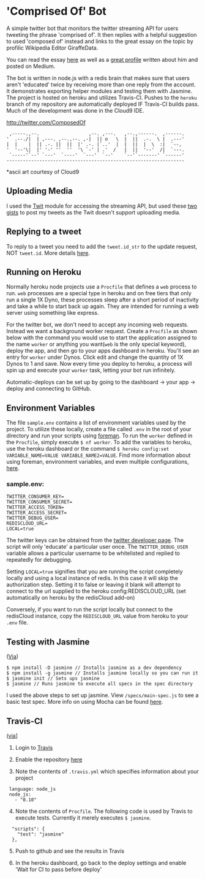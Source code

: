 # 'Comprised Of' Bot

A simple twitter bot that monitors the twitter streaming API for users tweeting the phrase 'comprised of'. It then replies with a helpful suggestion to used 'composed of' instead and links to the great essay on the topic by profilic Wikipedia Editor GiraffeData.

You can read the essay [here](http://en.wikipedia.org/wiki/User:Giraffedata/comprised_of) as well as a [great profile](https://medium.com/backchannel/meet-the-ultimate-wikignome-10508842caad) written about him and posted on Medium.

The bot is written in node.js with a redis brain that makes sure that users aren't 'educated' twice by receiving more than one reply from the account. It demonstrates exporting helper modules and testing them with Jasmine. The project is hosted on heroku and utilizes Travis-CI. Pushes to the `heroku` branch of my repository are automatically deployed IF Travis-CI builds pass. Much of the development was done in the Cloud9 IDE.

http://twitter.com/ComposedOf

     ,-----.,--.                  ,--. ,---.   ,--.,------.  ,------.
    '  .--./|  | ,---. ,--.,--. ,-|  || o   \  |  ||  .-.  \ |  .---'
    |  |    |  || .-. ||  ||  |' .-. |`..'  |  |  ||  |  \  :|  `--, 
    '  '--'\|  |' '-' ''  ''  '\ `-' | .'  /   |  ||  '--'  /|  `---.
     `-----'`--' `---'  `----'  `---'  `--'    `--'`-------' `------'
    ----------------------------------------------------------------- 
*ascii art courtesy of Cloud9

## Uploading Media
I used the [Twit](https://github.com/ttezel/twit) module for accessing the streaming API, but used these [two](https://gist.github.com/travischoma/9279105) [gists](https://gist.github.com/adaline/7363853) to post my tweets as the Twit doesn't support uploading media.

## Replying to a tweet
To reply to a tweet you need to add the `tweet.id_str` to the update request, NOT `tweet.id`. More details [here](https://dev.twitter.com/overview/api/twitter-ids-json-and-snowflake).

## Running on Heroku
Normally heroku node projects use a `Procfile` that defines a `web` process to run. `web` processes are a special type in heroku and on free tiers that only run a single 1X Dyno, these processes sleep after a short period of inactivity and take a while to start back up again. They are intended for running a web server using something like express.

For the twitter bot, we don't need to accept any incoming web requests. Instead we want a background worker request. Create a `Procfile` as shown below with the command you would use to start the application assigned to the name `worker` or anything you want(`web` is the only special keyword), deploy the app, and then go to your apps dashboard in heroku. You'll see an entry for `worker` under Dynos. Click edit and change the quantity of 1X Dynos to 1 and save. Now every time you deploy to heroku, a process will spin up and execute your `worker` task, letting your bot run infinitely.

Automatic-deploys can be set up by going to the dashboard -> your app -> deploy and connecting to GitHub.

## Environment Variables
The file `sample.env` contains a list of environment variables used by the project. To utilize these locally, create a file called `.env` in the root of your directory and run your scripts using [foreman](https://www.npmjs.com/package/foreman). To run the `worker` defined in the `Procfile`, simply execute `$ nf worker`. To add the variables to heroku, use the heroku dashboard or the command `$ heroku config:set VARIABLE_NAME=VALUE VARIABLE_NAME2=VALUE`. Find more information about using foreman, environment variables, and even multiple configurations, [here](https://devcenter.heroku.com/articles/config-vars).

### sample.env:

```
TWITTER_CONSUMER_KEY=
TWITTER_CONSUMER_SECRET=
TWITTER_ACCESS_TOKEN=
TWITTER_ACCESS_SECRET=
TWITTER_DEBUG_USER=
REDISCLOUD_URL=
LOCAL=true
```

The twitter keys can be obtained from the [twitter developer page](http://apps.twitter.com). 
The script will only 'educate' a particular user once. The `TWITTER_DEBUG_USER` variable allows a particular username to be whitelisted and replied to repeatedly for debugging.

Setting `LOCAL=true` signifies that you are running the script completely locally and using a local instance of redis. In this case it will skip the authorization step. Setting it to false or leaving it blank will attempt to connect to the url supplied to the heroku config:REDISCLOUD_URL (set automatically on heroku by the redisCloud add-on)

Conversely, if you want to run the script locally but connect to the redisCloud instance, copy the `REDISCLOUD_URL` value from heroku to your `.env` file. 

## Testing with Jasmine
([Via](http://jasmine.github.io/2.0/node.html))
```
$ npm install -D jasmine // Installs jasmine as a dev dependency
$ npm install -g jasmine // Installs jasmine locally so you can run it
$ jasmine init // Sets ups jasmine
$ jasmine // Runs jasmine to execute all specs in the spec directory
```
I used the above steps to set up jasmine. View `/specs/main-spec.js` to see a basic test spec. More info on using Mocha can be found [here](http://jasmine.github.io/2.0/introduction.html).

## Travis-CI
([via](http://docs.travis-ci.com/user/getting-started/)]
1) Login to [Travis](http://travis-ci.org/)

2) Enable the repository [here](https://travis-ci.org/profile)

3) Note the contents of `.travis.yml` which specifies information about your project

```
 language: node_js
 node_js:
   - "0.10"
```
4) Note the contents of `Procfile`. The following code is used by Travis to execute tests. Currently it merely executes `$ jasmine`.

```
  "scripts": {
    "test": "jasmine"
  },
```

5) Push to github and see the results in Travis

6) In the heroku dashboard, go back to the deploy settings and enable 'Wait for CI to pass before deploy'
